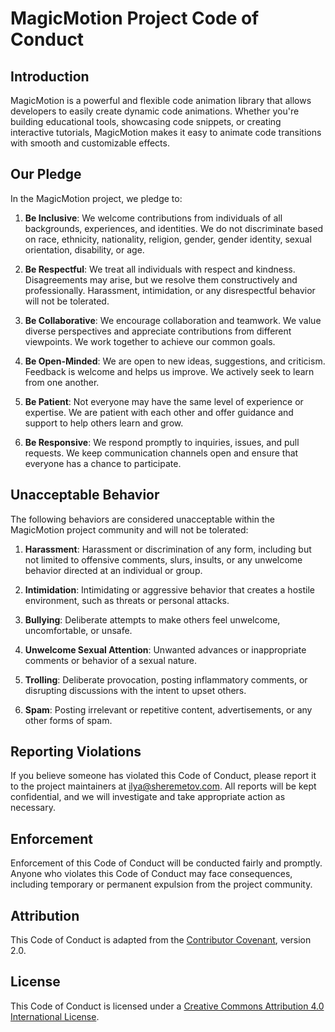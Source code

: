# MagicMotion Project Code of Conduct

## Introduction

MagicMotion is a powerful and flexible code animation library that allows developers to easily create dynamic code animations. Whether you're building educational tools, showcasing code snippets, or creating interactive tutorials, MagicMotion makes it easy to animate code transitions with smooth and customizable effects.

## Our Pledge

In the MagicMotion project, we pledge to:

1. **Be Inclusive**: We welcome contributions from individuals of all backgrounds, experiences, and identities. We do not discriminate based on race, ethnicity, nationality, religion, gender, gender identity, sexual orientation, disability, or age.

2. **Be Respectful**: We treat all individuals with respect and kindness. Disagreements may arise, but we resolve them constructively and professionally. Harassment, intimidation, or any disrespectful behavior will not be tolerated.

3. **Be Collaborative**: We encourage collaboration and teamwork. We value diverse perspectives and appreciate contributions from different viewpoints. We work together to achieve our common goals.

4. **Be Open-Minded**: We are open to new ideas, suggestions, and criticism. Feedback is welcome and helps us improve. We actively seek to learn from one another.

5. **Be Patient**: Not everyone may have the same level of experience or expertise. We are patient with each other and offer guidance and support to help others learn and grow.

6. **Be Responsive**: We respond promptly to inquiries, issues, and pull requests. We keep communication channels open and ensure that everyone has a chance to participate.

## Unacceptable Behavior

The following behaviors are considered unacceptable within the MagicMotion project community and will not be tolerated:

1. **Harassment**: Harassment or discrimination of any form, including but not limited to offensive comments, slurs, insults, or any unwelcome behavior directed at an individual or group.

2. **Intimidation**: Intimidating or aggressive behavior that creates a hostile environment, such as threats or personal attacks.

3. **Bullying**: Deliberate attempts to make others feel unwelcome, uncomfortable, or unsafe.

4. **Unwelcome Sexual Attention**: Unwanted advances or inappropriate comments or behavior of a sexual nature.

5. **Trolling**: Deliberate provocation, posting inflammatory comments, or disrupting discussions with the intent to upset others.

6. **Spam**: Posting irrelevant or repetitive content, advertisements, or any other forms of spam.

## Reporting Violations

If you believe someone has violated this Code of Conduct, please report it to the project maintainers at [ilya@sheremetov.com](ilya@sheremetov.com). All reports will be kept confidential, and we will investigate and take appropriate action as necessary.

## Enforcement

Enforcement of this Code of Conduct will be conducted fairly and promptly. Anyone who violates this Code of Conduct may face consequences, including temporary or permanent expulsion from the project community.

## Attribution

This Code of Conduct is adapted from the [Contributor Covenant](https://www.contributor-covenant.org/version/2/0/code_of_conduct.html), version 2.0.

## License

This Code of Conduct is licensed under a [Creative Commons Attribution 4.0 International License](https://creativecommons.org/licenses/by/4.0/).
